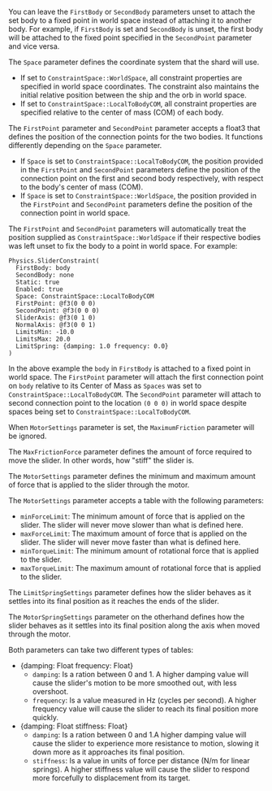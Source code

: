 You can leave the `FirstBody` or `SecondBody` parameters unset to attach the set body to a fixed point in world space instead of attaching it to another body. For example, if `FirstBody` is set and `SecondBody` is unset, the first body will be attached to the fixed point specified in the `SecondPoint` parameter and vice versa.

The `Space` parameter defines the coordinate system that the shard will use.
 - If set to `ConstraintSpace::WorldSpace`, all constraint properties are specified in world space coordinates. The constraint also maintains the initial relative position between the ship and the orb in world space. 
 - If set to `ConstraintSpace::LocalToBodyCOM`, all constraint properties are specified relative to the center of mass (COM) of each body.

The `FirstPoint` parameter and `SecondPoint` parameter accepts a float3 that defines the position of the connection points for the two bodies. It functions differently depending on the `Space` parameter.
 - If `Space` is set to `ConstraintSpace::LocalToBodyCOM`, the position provided in the `FirstPoint` and `SecondPoint` parameters define the position of the connection point on the first and second body respectively, with respect to the body's center of mass (COM).
 - If `Space` is set to `ConstraintSpace::WorldSpace`, the position provided in the `FirstPoint` and `SecondPoint` parameters define the position of the connection point in world space.

The `FirstPoint` and `SecondPoint` parameters will automatically treat the position supplied as `ConstraintSpace::WorldSpace` if their respective bodies was left unset to fix the body to a point in world space. For example:
```shards
Physics.SliderConstraint(
  FirstBody: body
  SecondBody: none
  Static: true
  Enabled: true
  Space: ConstraintSpace::LocalToBodyCOM
  FirstPoint: @f3(0 0 0)
  SecondPoint: @f3(0 0 0)
  SliderAxis: @f3(0 1 0)
  NormalAxis: @f3(0 0 1)
  LimitsMin: -10.0
  LimitsMax: 20.0
  LimitSpring: {damping: 1.0 frequency: 0.0}
)
```
In the above example the `body` in `FirstBody` is attached to a fixed point in world space. The `FirstPoint` parameter will attach the first connection point on `body` relative to its Center of Mass as `Spaces` was set to `ConstraintSpace::LocalToBodyCOM`. The `SecondPoint` parameter will attach to second connection point to the location `(0 0 0)` in world space despite spaces being set to `ConstraintSpace::LocalToBodyCOM`.
  

When `MotorSettings` parameter is set, the `MaximumFriction` parameter will be ignored.

The `MaxFrictionForce` parameter defines the amount of force required to move the slider. In other words, how "stiff" the slider is.

The `MotorSettings` parameter defines the minimum and maximum amount of force that is applied to the slider through the motor.

The `MotorSettings` parameter accepts a table with the following parameters:
 - `minForceLimit`: The minimum amount of force that is applied on the slider. The slider will never move slower than what is defined here.
 - `maxForceLimit`: The maximum amount of force that is applied on the slider. The slider will never move faster than what is defined here.
 - `minTorqueLimit`: The minimum amount of rotational force that is applied to the slider.
 - `maxTorqueLimit`: The maximum amount of rotational force that is applied to the slider.

The `LimitSpringSettings` parameter defines how the slider behaves as it settles into its final position as it reaches the ends of the slider. 

The `MotorSpringSettings` parameter on the otherhand defines how the slider behaves as it settles into its final position along the axis when moved through the motor.

Both parameters can take two different types of tables:
  - {damping: Float frequency: Float}
    - `damping`: Is a ration between 0 and 1. A higher damping value will cause the slider's motion to be more smoothed out, with less overshoot.
    - `frequency`: Is a value measured in Hz (cycles per second). A higher frequency value will cause the slider to reach its final position more quickly.
  - {damping: Float stiffness: Float}
    - `damping`: Is a ration between 0 and 1.A higher damping value will cause the slider to experience more resistance to motion, slowing it down more as it approaches its final position.
    - `stiffness`: Is a value in units of force per distance (N/m for linear springs). A higher stiffness value will cause the slider to respond more forcefully to displacement from its target.

